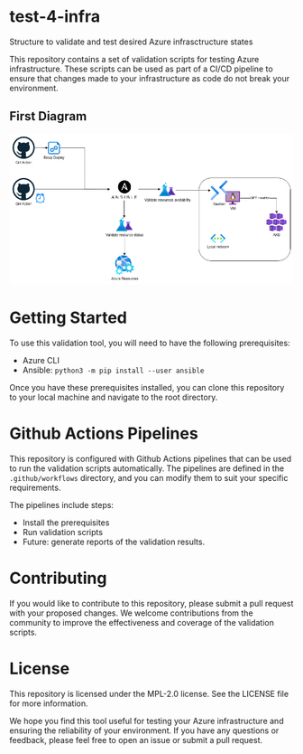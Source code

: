 # test-4-infra

Structure to validate and test desired Azure infrasctructure states

This repository contains a set of validation scripts for testing Azure infrastructure. These scripts can be used as part of a CI/CD pipeline to ensure that changes made to your infrastructure as code do not break your environment.

## First Diagram

![infra-4-test azure: first diagram](./docs/images/infra-4-test-azure-first-diagram.png)

# Getting Started

To use this validation tool, you will need to have the following prerequisites:

 - Azure CLI
 - Ansible: `python3 -m pip install --user ansible`
    

Once you have these prerequisites installed, you can clone this repository to your local machine and navigate to the root directory.

# Github Actions Pipelines

This repository is configured with Github Actions pipelines that can be used to run the validation scripts automatically.
The pipelines are defined in the `.github/workflows` directory, and you can modify them to suit your specific requirements.

The pipelines include steps:
 - Install the prerequisites
 - Run validation scripts
 - Future: generate reports of the validation results.

# Contributing

If you would like to contribute to this repository, please submit a pull request with your proposed changes. 
We welcome contributions from the community to improve the effectiveness and coverage of the validation scripts.

# License

This repository is licensed under the MPL-2.0 license. See the LICENSE file for more information.

We hope you find this tool useful for testing your Azure infrastructure and ensuring the reliability of your environment. 
If you have any questions or feedback, please feel free to open an issue or submit a pull request.

